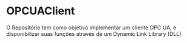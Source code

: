 # OPCUAClient
O Repositório tem como objetivo implementar um cliente OPC UA, e disponibilizar suas funções através de um Dynamic Link Library (DLL)
